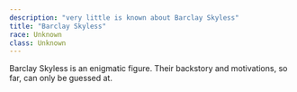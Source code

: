 ```yaml
---
description: "very little is known about Barclay Skyless"
title: "Barclay Skyless"
race: Unknown
class: Unknown
---
```


Barclay Skyless is an enigmatic figure. Their backstory and motivations, so far, can only be guessed at.